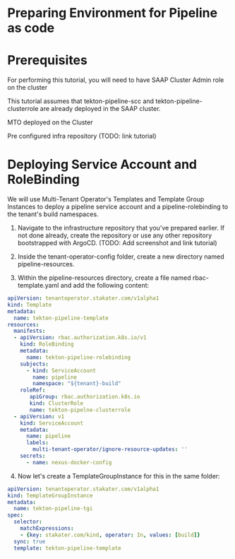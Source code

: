 # Preparing Environment for Pipeline as code

# Prerequisites

For performing this tutorial, you will need to have SAAP Cluster Admin role on the cluster

This tutorial assumes that tekton-pipeline-scc and tekton-pipeline-clusterrole are already deployed in the SAAP cluster.

MTO deployed on the Cluster

Pre configured infra repository (TODO: link tutorial)

# Deploying Service Account and RoleBinding

We will use Multi-Tenant Operator's Templates and Template Group Instances to deploy a pipeline service account and a pipeline-rolebinding to the tenant's build namespaces.

1. Navigate to the infrastructure repository that you've prepared earlier. If not done already, create the repository or use any other repository bootstrapped with ArgoCD. (TODO: Add screenshot and link tutorial)

2. Inside the tenant-operator-config folder, create a new directory named pipeline-resources.

3. Within the pipeline-resources directory, create a file named rbac-template.yaml and add the following content:

  ```yaml
  apiVersion: tenantoperator.stakater.com/v1alpha1
  kind: Template
  metadata:
    name: tekton-pipeline-template
  resources:
    manifests:
    - apiVersion: rbac.authorization.k8s.io/v1
      kind: RoleBinding
      metadata:
        name: tekton-pipeline-rolebinding
      subjects:
        - kind: ServiceAccount
          name: pipeline
          namespace: "${tenant}-build"
      roleRef:
         apiGroup: rbac.authorization.k8s.io
         kind: ClusterRole
         name: tekton-pipelne-clusterrole
    - apiVersion: v1
      kind: ServiceAccount
      metadata:
        name: pipeline
        labels:
          multi-tenant-operator/ignore-resource-updates: ''
      secrets:
        - name: nexus-docker-config
  ```
  
4. Now let's create a TemplateGroupInstance for this in the same folder:

  ```yaml
  apiVersion: tenantoperator.stakater.com/v1alpha1
  kind: TemplateGroupInstance
  metadata:
    name: tekton-pipeline-tgi
  spec:
    selector:
      matchExpressions:
      - {key: stakater.com/kind, operator: In, values: [build]}
    sync: true
    template: tekton-pipeline-template
  ```

